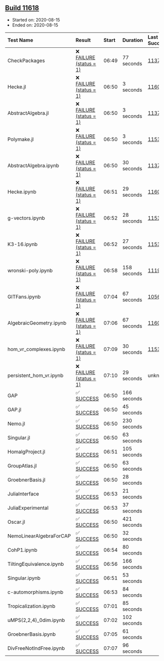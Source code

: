 ## [Build 11618](https://oscarci.mathematik.uni-kl.de/job/oscar/11618/)

* Started on: 2020-08-15
* Ended on: 2020-08-15

| Test Name    | Result | Start | Duration | Last Success | First Failure |
|:-------------|:-------|:------|:---------|:-------------|:--------------|
| CheckPackages | ❌ [FAILURE (status = 1)](https://oscarci.mathematik.uni-kl.de/job/oscar/11618/artifact/logs/build-11618/CheckPackages.log) | 06:49 | 77 seconds | [11376](https://oscarci.mathematik.uni-kl.de/job/oscar/11376/) | [11377](https://oscarci.mathematik.uni-kl.de/job/oscar/11377/) |
| Hecke.jl | ❌ [FAILURE (status = 1)](https://oscarci.mathematik.uni-kl.de/job/oscar/11618/artifact/logs/build-11618/Hecke.jl.log) | 06:50 | 3 seconds | [11602](https://oscarci.mathematik.uni-kl.de/job/oscar/11602/) | [11603](https://oscarci.mathematik.uni-kl.de/job/oscar/11603/) |
| AbstractAlgebra.jl | ❌ [FAILURE (status = 1)](https://oscarci.mathematik.uni-kl.de/job/oscar/11618/artifact/logs/build-11618/AbstractAlgebra.jl.log) | 06:50 | 3 seconds | [11376](https://oscarci.mathematik.uni-kl.de/job/oscar/11376/) | [11377](https://oscarci.mathematik.uni-kl.de/job/oscar/11377/) |
| Polymake.jl | ❌ [FAILURE (status = 1)](https://oscarci.mathematik.uni-kl.de/job/oscar/11618/artifact/logs/build-11618/Polymake.jl.log) | 06:50 | 3 seconds | [11532](https://oscarci.mathematik.uni-kl.de/job/oscar/11532/) | [11533](https://oscarci.mathematik.uni-kl.de/job/oscar/11533/) |
| AbstractAlgebra.ipynb | ❌ [FAILURE (status = 1)](https://oscarci.mathematik.uni-kl.de/job/oscar/11618/artifact/logs/build-11618/AbstractAlgebra.ipynb.log) | 06:50 | 30 seconds | [11376](https://oscarci.mathematik.uni-kl.de/job/oscar/11376/) | [11377](https://oscarci.mathematik.uni-kl.de/job/oscar/11377/) |
| Hecke.ipynb | ❌ [FAILURE (status = 1)](https://oscarci.mathematik.uni-kl.de/job/oscar/11618/artifact/logs/build-11618/Hecke.ipynb.log) | 06:51 | 29 seconds | [11602](https://oscarci.mathematik.uni-kl.de/job/oscar/11602/) | [11603](https://oscarci.mathematik.uni-kl.de/job/oscar/11603/) |
| g-vectors.ipynb | ❌ [FAILURE (status = 1)](https://oscarci.mathematik.uni-kl.de/job/oscar/11618/artifact/logs/build-11618/g-vectors.ipynb.log) | 06:52 | 28 seconds | [11532](https://oscarci.mathematik.uni-kl.de/job/oscar/11532/) | [11533](https://oscarci.mathematik.uni-kl.de/job/oscar/11533/) |
| K3-16.ipynb | ❌ [FAILURE (status = 1)](https://oscarci.mathematik.uni-kl.de/job/oscar/11618/artifact/logs/build-11618/K3-16.ipynb.log) | 06:52 | 27 seconds | [11532](https://oscarci.mathematik.uni-kl.de/job/oscar/11532/) | [11533](https://oscarci.mathematik.uni-kl.de/job/oscar/11533/) |
| wronski-poly.ipynb | ❌ [FAILURE (status = 1)](https://oscarci.mathematik.uni-kl.de/job/oscar/11618/artifact/logs/build-11618/wronski-poly.ipynb.log) | 06:58 | 158 seconds | [11192](https://oscarci.mathematik.uni-kl.de/job/oscar/11192/) | [11193](https://oscarci.mathematik.uni-kl.de/job/oscar/11193/) |
| GITFans.ipynb | ❌ [FAILURE (status = 1)](https://oscarci.mathematik.uni-kl.de/job/oscar/11618/artifact/logs/build-11618/GITFans.ipynb.log) | 07:04 | 67 seconds | [10566](https://oscarci.mathematik.uni-kl.de/job/oscar/10566/) | [10567](https://oscarci.mathematik.uni-kl.de/job/oscar/10567/) |
| AlgebraicGeometry.ipynb | ❌ [FAILURE (status = 1)](https://oscarci.mathematik.uni-kl.de/job/oscar/11618/artifact/logs/build-11618/AlgebraicGeometry.ipynb.log) | 07:06 | 67 seconds | [11602](https://oscarci.mathematik.uni-kl.de/job/oscar/11602/) | [11603](https://oscarci.mathematik.uni-kl.de/job/oscar/11603/) |
| hom_vr_complexes.ipynb | ❌ [FAILURE (status = 1)](https://oscarci.mathematik.uni-kl.de/job/oscar/11618/artifact/logs/build-11618/hom_vr_complexes.ipynb.log) | 07:09 | 30 seconds | [11532](https://oscarci.mathematik.uni-kl.de/job/oscar/11532/) | [11533](https://oscarci.mathematik.uni-kl.de/job/oscar/11533/) |
| persistent_hom_vr.ipynb | ❌ [FAILURE (status = 1)](https://oscarci.mathematik.uni-kl.de/job/oscar/11618/artifact/logs/build-11618/persistent_hom_vr.ipynb.log) | 07:10 | 29 seconds | unknown | unknown |
| GAP | ✅ [SUCCESS](https://oscarci.mathematik.uni-kl.de/job/oscar/11618/artifact/logs/build-11618/GAP.log) | 06:50 | 166 seconds |  |  |
| GAP.jl | ✅ [SUCCESS](https://oscarci.mathematik.uni-kl.de/job/oscar/11618/artifact/logs/build-11618/GAP.jl.log) | 06:50 | 45 seconds |  |  |
| Nemo.jl | ✅ [SUCCESS](https://oscarci.mathematik.uni-kl.de/job/oscar/11618/artifact/logs/build-11618/Nemo.jl.log) | 06:50 | 230 seconds |  |  |
| Singular.jl | ✅ [SUCCESS](https://oscarci.mathematik.uni-kl.de/job/oscar/11618/artifact/logs/build-11618/Singular.jl.log) | 06:50 | 63 seconds |  |  |
| HomalgProject.jl | ✅ [SUCCESS](https://oscarci.mathematik.uni-kl.de/job/oscar/11618/artifact/logs/build-11618/HomalgProject.jl.log) | 06:51 | 105 seconds |  |  |
| GroupAtlas.jl | ✅ [SUCCESS](https://oscarci.mathematik.uni-kl.de/job/oscar/11618/artifact/logs/build-11618/GroupAtlas.jl.log) | 06:50 | 63 seconds |  |  |
| GroebnerBasis.jl | ✅ [SUCCESS](https://oscarci.mathematik.uni-kl.de/job/oscar/11618/artifact/logs/build-11618/GroebnerBasis.jl.log) | 06:50 | 28 seconds |  |  |
| JuliaInterface | ✅ [SUCCESS](https://oscarci.mathematik.uni-kl.de/job/oscar/11618/artifact/logs/build-11618/JuliaInterface.log) | 06:53 | 21 seconds |  |  |
| JuliaExperimental | ✅ [SUCCESS](https://oscarci.mathematik.uni-kl.de/job/oscar/11618/artifact/logs/build-11618/JuliaExperimental.log) | 06:53 | 37 seconds |  |  |
| Oscar.jl | ✅ [SUCCESS](https://oscarci.mathematik.uni-kl.de/job/oscar/11618/artifact/logs/build-11618/Oscar.jl.log) | 06:50 | 421 seconds |  |  |
| NemoLinearAlgebraForCAP | ✅ [SUCCESS](https://oscarci.mathematik.uni-kl.de/job/oscar/11618/artifact/logs/build-11618/NemoLinearAlgebraForCAP.log) | 06:50 | 32 seconds |  |  |
| CohP1.ipynb | ✅ [SUCCESS](https://oscarci.mathematik.uni-kl.de/job/oscar/11618/artifact/logs/build-11618/CohP1.ipynb.log) | 06:54 | 80 seconds |  |  |
| TiltingEquivalence.ipynb | ✅ [SUCCESS](https://oscarci.mathematik.uni-kl.de/job/oscar/11618/artifact/logs/build-11618/TiltingEquivalence.ipynb.log) | 06:56 | 166 seconds |  |  |
| Singular.ipynb | ✅ [SUCCESS](https://oscarci.mathematik.uni-kl.de/job/oscar/11618/artifact/logs/build-11618/Singular.ipynb.log) | 06:51 | 53 seconds |  |  |
| c-automorphisms.ipynb | ✅ [SUCCESS](https://oscarci.mathematik.uni-kl.de/job/oscar/11618/artifact/logs/build-11618/c-automorphisms.ipynb.log) | 06:53 | 84 seconds |  |  |
| Tropicalization.ipynb | ✅ [SUCCESS](https://oscarci.mathematik.uni-kl.de/job/oscar/11618/artifact/logs/build-11618/Tropicalization.ipynb.log) | 07:01 | 85 seconds |  |  |
| uMPS(2,2,4)_0dim.ipynb | ✅ [SUCCESS](https://oscarci.mathematik.uni-kl.de/job/oscar/11618/artifact/logs/build-11618/uMPS-2-2-4-_0dim.ipynb.log) | 07:02 | 102 seconds |  |  |
| GroebnerBasis.ipynb | ✅ [SUCCESS](https://oscarci.mathematik.uni-kl.de/job/oscar/11618/artifact/logs/build-11618/GroebnerBasis.ipynb.log) | 07:05 | 61 seconds |  |  |
| DivFreeNotIndFree.ipynb | ✅ [SUCCESS](https://oscarci.mathematik.uni-kl.de/job/oscar/11618/artifact/logs/build-11618/DivFreeNotIndFree.ipynb.log) | 07:07 | 96 seconds |  |  |
